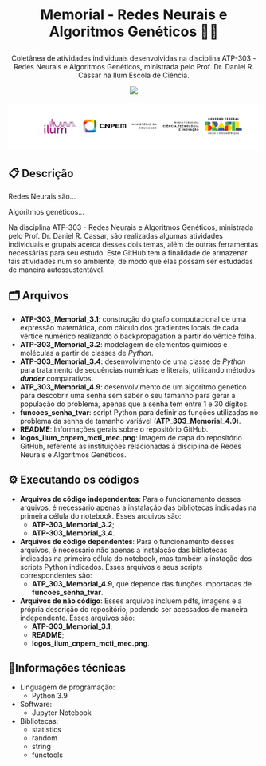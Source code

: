 # <p align="center"> Memorial - Redes Neurais e Algoritmos Genéticos 🧠🧬 </p>
<p align="center"> Coletânea de atividades individuais desenvolvidas na disciplina ATP-303 - Redes Neurais e Algoritmos Genéticos, ministrada pelo Prof. Dr. Daniel R. Cassar na Ilum Escola de Ciência. </p>

<p align="center">
<img loading="lazy" src="http://img.shields.io/static/v1?label=STATUS&message=EM%20DESENVOLVIMENTO&color=GREEN&style=for-the-badge"/>
</p>

<img aling="center" width=900 src="./logos_ilum_cnpem_mcti_mec.png">

## 📋 Descrição

Redes Neurais são...

Algoritmos genéticos...

Na disciplina ATP-303 - Redes Neurais e Algoritmos Genéticos, ministrada pelo Prof. Dr. Daniel R. Cassar, são realizadas algumas atividades individuais e grupais acerca desses dois temas, além de outras ferramentas necessárias para seu estudo. Este GitHub tem a finalidade de armazenar tais atividades num só ambiente, de modo que elas possam ser estudadas de maneira autossustentável.

## 🗂️ Arquivos 
* **ATP-303_Memorial_3.1**: construção do grafo computacional de uma expressão matemática, com cálculo dos gradientes locais de cada vértice numérico realizando o backpropagation a partir do vértice folha.
* **ATP-303_Memorial_3.2**: modelagem de elementos químicos e moléculas a partir de classes de *Python*.
* **ATP-303_Memorial_3.4**: desenvolvimento de uma classe de <i>Python</i> para tratamento de sequências numéricas e literais, utilizando métodos <i>__dunder__</i> comparativos.
* **ATP_303_Memorial_4.9**: desenvolvimento de um algoritmo genético para descobrir uma senha sem saber o seu tamanho para gerar a população do problema, apenas que a senha tem entre 1 e 30 dígitos.
* **funcoes_senha_tvar**: script Python para definir as funções utilizadas no problema da senha de tamanho variável (**ATP_303_Memorial_4.9**).
* **README**: Informações gerais sobre o repositório GitHub.
* **logos_ilum_cnpem_mcti_mec.png**: imagem de capa do repositório GitHub, referente às instituições relacionadas à disciplina de Redes Neurais e Algoritmos Genéticos.

## ⚙️ Executando os códigos

* **Arquivos de código independentes**: Para o funcionamento desses arquivos, é necessário apenas a instalação das bibliotecas indicadas na primeira célula do notebook. Esses arquivos são:
  - **ATP-303_Memorial_3.2**;
  - **ATP-303_Memorial_3.4**.
* **Arquivos de código dependentes**: Para o funcionamento desses arquivos, é necessário não apenas a instalação das bibliotecas indicadas na primeira célula do notebook, mas também a instação dos scripts Python indicados. Esses arquivos e seus scripts correspondentes são:
  - **ATP_303_Memorial_4.9**, que depende das funções importadas de **funcoes_senha_tvar**.
* **Arquivos de não código**: Esses arquivos incluem pdfs, imagens e a própria descrição do repositório, podendo ser acessados de maneira independente. Esses arquivos são:
  - **ATP-303_Memorial_3.1**;
  - **README**; 
  - **logos_ilum_cnpem_mcti_mec.png**.

## 📱Informações técnicas
* Linguagem de programação:
  - Python 3.9
* Software:
  - Jupyter Notebook
* Bibliotecas:
  - statistics
  - random
  - string
  - functools
  
